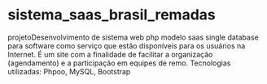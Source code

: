 # sistema_saas_brasil_remadas
projetoDesenvolvimento de sistema web php modelo saas single database para software como serviço que estão disponíveis para os usuários na Internet. É um site com a finalidade de facilitar a organização (agendamento) e a participação em equipes de remo. Tecnologias utilizadas: Phpoo, MySQL, Bootstrap
